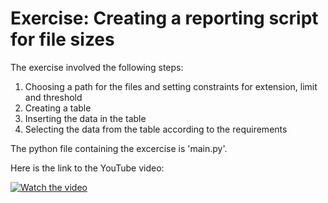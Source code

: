 # Exercise: Creating a reporting script for file sizes

The exercise involved the following steps:
1. Choosing a path for the files and setting constraints for extension, limit and threshold
2. Creating a table
3. Inserting the data in the table
4. Selecting the data from the table according to the requirements

The python file containing the excercise is 'main.py'.

Here is the link to the YouTube video:

[![Watch the video](https://img.youtube.com/vi/d9KDO5DDkrA/0.jpg)](https://youtu.be/d9KDO5DDkrA)